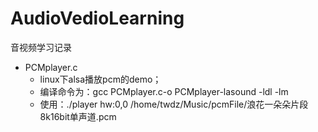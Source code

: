 # AudioVedioLearning
音视频学习记录



* PCMplayer.c
  * linux下alsa播放pcm的demo；
  * 编译命令为：gcc PCMplayer.c-o PCMplayer-lasound -ldl -lm
  * 使用：./player hw:0,0 /home/twdz/Music/pcmFile/浪花一朵朵片段8k16bit单声道.pcm